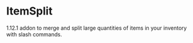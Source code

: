 # ItemSplit
1.12.1 addon to merge and split large quantities of items in your inventory with slash commands.
